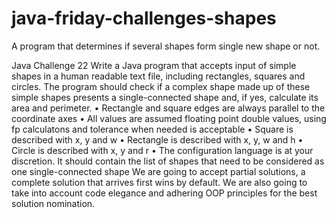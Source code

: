 # java-friday-challenges-shapes
A program that determines if several shapes form single new shape or not.

Java Challenge 22
Write a Java program that accepts input of simple shapes in a human readable text file, including rectangles, squares and circles. The program should check if a complex shape made up of these simple shapes presents a single-connected shape and, if yes, calculate its area and perimeter.
• Rectangle and square edges are always parallel to the coordinate axes
• All values are assumed floating point double values, using fp calculatons and tolerance when needed is acceptable
• Square is described with x, y and w
• Rectangle is described with x, y, w and h
• Circle is described with x, y and r
• The configuration language is at your discretion. It should contain the list of shapes that need to be considered as one single-connected shape
We are going to accept partial solutions, a complete solution that arrives first wins by default. We are also going to take into account code elegance and adhering OOP principles for the best solution nomination.
